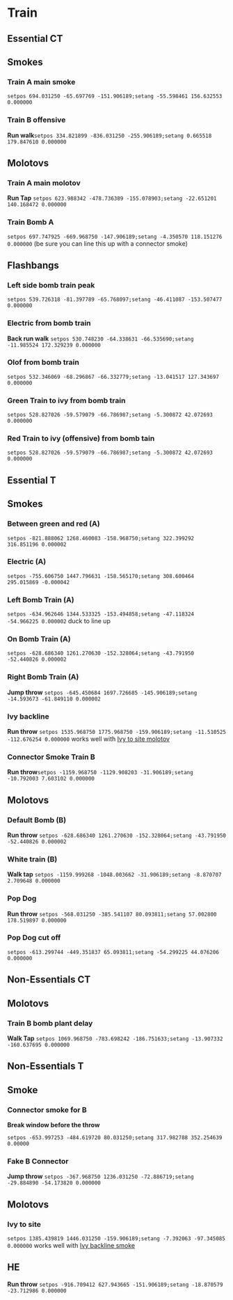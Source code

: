 # Train
## Essential CT
## Smokes
### Train A main smoke
`setpos 694.031250 -65.697769 -151.906189;setang -55.598461 156.632553 0.000000`
### Train B offensive
**Run walk**`setpos 334.821899 -836.031250 -255.906189;setang 0.665518 179.847610 0.000000`
## Molotovs
### Train A main molotov
**Run Tap** `setpos 623.988342 -478.736389 -155.078903;setang -22.651201 140.168472 0.000000`
### Train Bomb A
`setpos 697.747925 -669.968750 -147.906189;setang -4.350570 118.151276 0.000000` (be sure you can line this up with a connector smoke)
## Flashbangs
### Left side bomb train peak
`setpos 539.726318 -81.397789 -65.768097;setang -46.411087 -153.507477 0.000000`
### Electric from bomb train
**Back run walk** `setpos 530.748230 -64.338631 -66.535690;setang -11.985524 172.329239 0.000000`
### Olof from bomb train
`setpos 532.346069 -68.296867 -66.332779;setang -13.041517 127.343697 0.000000`
### Green Train to ivy from bomb train
`setpos 528.827026 -59.579079 -66.786987;setang -5.300872 42.072693 0.000000`
### Red Train to ivy (offensive) from bomb tain
`setpos 528.827026 -59.579079 -66.786987;setang -5.300872 42.072693 0.000000`
## Essential T
## Smokes

### Between green and red (A)
`setpos -821.888062 1268.460083 -158.968750;setang 322.399292 316.851196 0.000002`

### Electric (A)

`setpos -755.606750 1447.796631 -158.565170;setang 308.600464 295.015869 -0.000042`

### Left Bomb Train (A)
`setpos -634.962646 1344.533325 -153.494858;setang -47.118324 -54.966225 0.000002` duck to line up

### On Bomb Train (A)
`setpos -628.686340 1261.270630 -152.328064;setang -43.791950 -52.440826 0.000002`

### Right Bomb Train (A)
**Jump throw** `setpos -645.450684 1697.726685 -145.906189;setang -14.593673 -61.849110 0.000002`

### Ivy backline
**Run throw** `setpos 1535.968750 1775.968750 -159.906189;setang -11.510525 -112.676254 0.000000` works well with [Ivy to site molotov](#ivy-to-site)

### Connector Smoke Train B
**Run throw**`setpos -1159.968750 -1129.908203 -31.906189;setang -10.792003 7.603102 0.000000`

## Molotovs

### Default Bomb (B)
**Run throw** `setpos -628.686340 1261.270630 -152.328064;setang -43.791950 -52.440826 0.000002`

### White train (B)
**Walk tap** `setpos -1159.999268 -1048.003662 -31.906189;setang -8.870707 2.709648 0.000000`

### Pop Dog
**Run throw** `setpos -568.031250 -385.541107 80.093811;setang 57.002800 178.519897 0.000000`

### Pop Dog cut off
`setpos -613.299744 -449.351837 65.093811;setang -54.299225 44.076206 0.000000`

## Non-Essentials CT
## Molotovs
### Train B bomb plant delay
**Walk Tap** `setpos 1069.968750 -783.698242 -186.751633;setang -13.907332 -160.637695 0.000000`

## Non-Essentials T
## Smoke
### Connector smoke for B

**Break window before the throw**

`setpos -653.997253 -484.619720 80.031250;setang 317.982788 352.254639 0.00000`

### Fake B Connector

**Jump throw** `setpos -367.968750 1236.031250 -72.886719;setang -29.884890 -54.173820 0.000000`

## Molotovs
### Ivy to site
`setpos 1385.439819 1446.031250 -159.906189;setang -7.392063 -97.345085 0.000000` works well with [Ivy backline smoke](#ivy-backline)

## HE
**Run throw** `setpos -916.709412 627.943665 -151.906189;setang -18.870579 -23.712986 0.000000`
